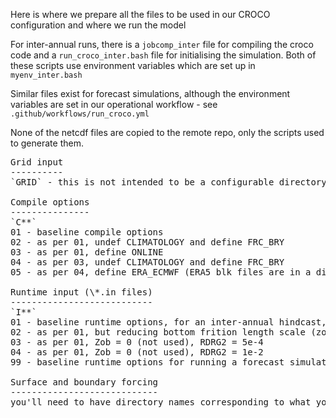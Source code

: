 Here is where we prepare all the files to be used in our CROCO configuration and where we run the model

For inter-annual runs, there is a `jobcomp_inter` file for compiling the croco code and a `run_croco_inter.bash` file for initialising the simulation. Both of these scripts use environment variables which are set up in `myenv_inter.bash`

Similar files exist for forecast simulations, although the environment variables are set in our operational workflow - see `.github/workflows/run_croco.yml` 

None of the netcdf files are copied to the remote repo, only the scripts used to generate them. 

<pre>
Grid input
----------
`GRID` - this is not intended to be a configurable directory. i.e. if you want a new grid, create a new domain e.g. sa\_west\_03. The CROCO grid file was generated by the `generate_input.m` script in the `GRID` directory

Compile options
---------------
`C**`
01 - baseline compile options
02 - as per 01, undef CLIMATOLOGY and define FRC_BRY
03 - as per 01, define ONLINE
04 - as per 03, undef CLIMATOLOGY and define FRC_BRY
05 - as per 04, define ERA_ECMWF (ERA5 blk files are in a different format for ONLINE processing)

Runtime input (\*.in files)
---------------------------
`I**`
01 - baseline runtime options, for an inter-annual hindcast, writing daily averaged outputs for the full domain, and hourly outputs for the surface
02 - as per 01, but reducing bottom frition length scale (zob) to 1e-6
03 - as per 01, Zob = 0 (not used), RDRG2 = 5e-4
04 - as per 01, Zob = 0 (not used), RDRG2 = 1e-2
99 - baseline runtime options for running a forecast simulation

Surface and boundary forcing
----------------------------
you'll need to have directory names corresponding to what you have specified in `myenv_inter.bash` i.e. for `ATMOS_BULK` and `OGCM`. For example, in this directory we have a `ERA5` dir and a `GLORYS` dir for surface and boundary forcing, respectively. You can see the matlab scripts called `generate_input.m` in those directories for how the input files can be generated.

</pre>
